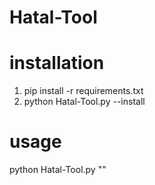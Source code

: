 # Hatal-Tool

# installation
1. pip install -r requirements.txt 
2. python Hatal-Tool.py --install

# usage
python Hatal-Tool.py "<URI>"

